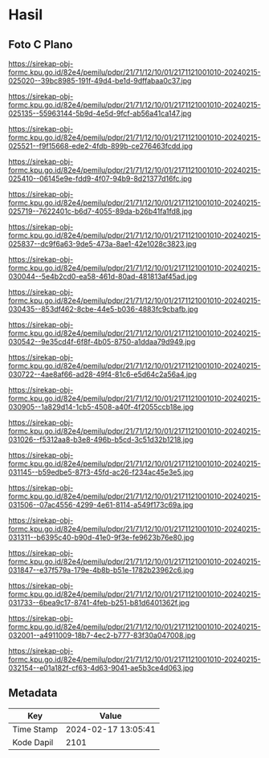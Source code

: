 # Hasil

## Foto C Plano

https://sirekap-obj-formc.kpu.go.id/82e4/pemilu/pdpr/21/71/12/10/01/2171121001010-20240215-025020--39bc8985-191f-49d4-be1d-9dffabaa0c37.jpg

https://sirekap-obj-formc.kpu.go.id/82e4/pemilu/pdpr/21/71/12/10/01/2171121001010-20240215-025135--55963144-5b9d-4e5d-9fcf-ab56a41ca147.jpg

https://sirekap-obj-formc.kpu.go.id/82e4/pemilu/pdpr/21/71/12/10/01/2171121001010-20240215-025521--f9f15668-ede2-4fdb-899b-ce276463fcdd.jpg

https://sirekap-obj-formc.kpu.go.id/82e4/pemilu/pdpr/21/71/12/10/01/2171121001010-20240215-025410--06145e9e-fdd9-4f07-94b9-8d21377d16fc.jpg

https://sirekap-obj-formc.kpu.go.id/82e4/pemilu/pdpr/21/71/12/10/01/2171121001010-20240215-025719--7622401c-b6d7-4055-89da-b26b41fa1fd8.jpg

https://sirekap-obj-formc.kpu.go.id/82e4/pemilu/pdpr/21/71/12/10/01/2171121001010-20240215-025837--dc9f6a63-9de5-473a-8ae1-42e1028c3823.jpg

https://sirekap-obj-formc.kpu.go.id/82e4/pemilu/pdpr/21/71/12/10/01/2171121001010-20240215-030044--5e4b2cd0-ea58-461d-80ad-481813af45ad.jpg

https://sirekap-obj-formc.kpu.go.id/82e4/pemilu/pdpr/21/71/12/10/01/2171121001010-20240215-030435--853df462-8cbe-44e5-b036-4883fc9cbafb.jpg

https://sirekap-obj-formc.kpu.go.id/82e4/pemilu/pdpr/21/71/12/10/01/2171121001010-20240215-030542--9e35cd4f-6f8f-4b05-8750-a1ddaa79d949.jpg

https://sirekap-obj-formc.kpu.go.id/82e4/pemilu/pdpr/21/71/12/10/01/2171121001010-20240215-030722--4ae8af66-ad28-49f4-81c6-e5d64c2a56a4.jpg

https://sirekap-obj-formc.kpu.go.id/82e4/pemilu/pdpr/21/71/12/10/01/2171121001010-20240215-030905--1a829d14-1cb5-4508-a40f-4f2055ccb18e.jpg

https://sirekap-obj-formc.kpu.go.id/82e4/pemilu/pdpr/21/71/12/10/01/2171121001010-20240215-031026--f5312aa8-b3e8-496b-b5cd-3c51d32b1218.jpg

https://sirekap-obj-formc.kpu.go.id/82e4/pemilu/pdpr/21/71/12/10/01/2171121001010-20240215-031145--b59edbe5-87f3-45fd-ac26-f234ac45e3e5.jpg

https://sirekap-obj-formc.kpu.go.id/82e4/pemilu/pdpr/21/71/12/10/01/2171121001010-20240215-031506--07ac4556-4299-4e61-8114-a549f173c69a.jpg

https://sirekap-obj-formc.kpu.go.id/82e4/pemilu/pdpr/21/71/12/10/01/2171121001010-20240215-031311--b6395c40-b90d-41e0-9f3e-fe9623b76e80.jpg

https://sirekap-obj-formc.kpu.go.id/82e4/pemilu/pdpr/21/71/12/10/01/2171121001010-20240215-031847--e37f579a-179e-4b8b-b51e-1782b23962c6.jpg

https://sirekap-obj-formc.kpu.go.id/82e4/pemilu/pdpr/21/71/12/10/01/2171121001010-20240215-031733--6bea9c17-8741-4feb-b251-b81d6401362f.jpg

https://sirekap-obj-formc.kpu.go.id/82e4/pemilu/pdpr/21/71/12/10/01/2171121001010-20240215-032001--a4911009-18b7-4ec2-b777-83f30a047008.jpg

https://sirekap-obj-formc.kpu.go.id/82e4/pemilu/pdpr/21/71/12/10/01/2171121001010-20240215-032154--e01a182f-cf63-4d63-9041-ae5b3ce4d063.jpg


## Metadata

| Key        | Value               |
| ---------- | ------------------- |
| Time Stamp | 2024-02-17 13:05:41 |
| Kode Dapil | 2101                |



